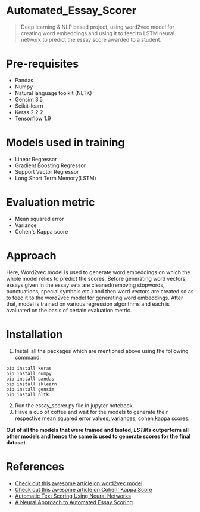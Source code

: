 # Automated_Essay_Scorer
> Deep learning & NLP based project, using word2vec model for creating word embeddings and
> using it to feed to LSTM neural network to predict the essay score awarded to a student.

# Pre-requisites
* Pandas
* Numpy
* Natural language toolkit (NLTK)
* Gensim 3.5
* Scikit-learn
* Keras 2.2.2
* Tensorflow 1.9

# Models used in training

* Linear Regressor
* Gradient Boosting Regressor
* Support Vector Regressor
* Long Short Term Memory(LSTM)

# Evaluation metric

* Mean squared error
* Variance
* Cohen's Kappa score



# Approach

Here, Word2vec model is used to generate word embeddings on which the whole model relies to predict the scores. Before generating word vectors, essays given in the essay sets are cleaned(removing stopwords, punctuations, special symbols etc.) and then word vectors are created so as to feed it to the word2vec model for generating word embeddings. After that, model is trained on various regression algorithms and each is avaluated on the basis of certain evaluation metric.


# Installation

1. Install all the packages which are mentioned above using the following command:
```
pip install keras
pip install numpy
pip install pandas
pip install sklearn
pip install gensim
pip install nltk
```
2. Run the essay_scorer.py file in jupyter notebook.
3. Have a cup of coffee and wait for the models to generate their respective mean squared error values, variances, cohen kappa scores.

**Out of all the models that were trained and tested, _LSTMs_ outperform all other models and hence the same is used to generate scores for the final dataset**.

# References
* [Check out this awesome article on word2vec model](https://medium.com/explore-artificial-intelligence/word2vec-a-baby-step-in-deep-learning-but-a-giant-leap-towards-natural-language-processing-40fe4e8602ba)
* [Check out this awesome article on Cohen' Kappa Score](https://towardsdatascience.com/inter-rater-agreement-kappas-69cd8b91ff75)
* [Automatic Text Scoring Using Neural Networks](https://arxiv.org/pdf/1606.04289.pdf)
* [A Neural Approach to Automated Essay Scoring](http://aclweb.org/anthology/D/D16/D16-1193.pdf)


